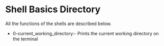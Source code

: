 # Shell Basics Directory

All the functions of the shells are described below.

* 0-current_working_directory:- Prints the current working directory on the terminal

